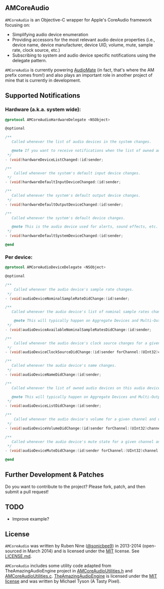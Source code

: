 ## AMCoreAudio

`AMCoreAudio` is an Objective-C wrapper for Apple's CoreAudio framework focusing on:

- Simplifying audio device enumeration
- Providing accessors for the most relevant audio device properties (i.e., device name, device manufacturer, device UID, volume, mute, sample rate, clock source, etc.)
- Subscribing to system and audio device specific notifications using the delegate pattern.

`AMCoreAudio` is currently powering [AudioMate](http://audiomateapp.com) (in fact, that's where the AM prefix comes from!) and also plays an important role in another project of mine that is currently in development.

## Supported Notifications

### Hardware (a.k.a. system wide):

```objective-c
@protocol AMCoreAudioHardwareDelegate <NSObject>

@optional

/**
   Called whenever the list of audio devices in the system changes.

   @note If you want to receive notifications when the list of owned audio devices on Aggregate Devices and Multi-Output devices changes, then try using AMCoreAudioDevice instead.
 */
- (void)hardwareDeviceListChanged:(id)sender;

/**
    Called whenever the system's default input device changes.
 */
- (void)hardwareDefaultInputDeviceChanged:(id)sender;

/**
   Called whenever the system's default output device changes.
 */
- (void)hardwareDefaultOutputDeviceChanged:(id)sender;

/**
   Called whenever the system's default device changes.

   @note This is the audio device used for alerts, sound effects, etc.
 */
- (void)hardwareDefaultSystemDeviceChanged:(id)sender;

@end
```

### Per device:

```objective-c
@protocol AMCoreAudioDeviceDelegate <NSObject>

@optional

/**
    Called whenever the audio device's sample rate changes.
 */
- (void)audioDeviceNominalSampleRateDidChange:(id)sender;

/**
   Called whenever the audio device's list of nominal sample rates changes.

    @note This will typically happen on Aggregate Devices and Multi-Output devices when adding or removing other audio devices (either physical or virtual).
 */
- (void)audioDeviceAvailableNominalSampleRatesDidChange:(id)sender;

/**
    Called whenever the audio device's clock source changes for a given channel and direction.
 */
- (void)audioDeviceClockSourceDidChange:(id)sender forChannel:(UInt32)channel andDirection:(AMCoreAudioDirection)direction;

/**
   Called whenever the audio device's name changes.
 */
- (void)audioDeviceNameDidChange:(id)sender;

/**
   Called whenever the list of owned audio devices on this audio device changes.

   @note This will typically happen on Aggregate Devices and Multi-Output devices when adding or removing other audio devices (either physical or virtual).
 */
- (void)audioDeviceListDidChange:(id)sender;

/**
    Called whenever the audio device's volume for a given channel and direction changes.
 */
- (void)audioDeviceVolumeDidChange:(id)sender forChannel:(UInt32)channel andDirection:(AMCoreAudioDirection)direction;

/**
   Called whenever the audio device's mute state for a given channel and direction changes.
 */
- (void)audioDeviceMuteDidChange:(id)sender forChannel:(UInt32)channel andDirection:(AMCoreAudioDirection)direction;

@end
```

## Further Development & Patches ##

Do you want to contribute to the project? Please fork, patch, and then submit a pull request!

## TODO

- Improve example?

## License

`AMCoreAudio` was written by Ruben Nine ([@sonicbee9](https://twitter.com/sonicbee9)) in 2013-2014 (open-sourced in March 2014) and is licensed under the [MIT](http://opensource.org/licenses/MIT) license. See [LICENSE.md](LICENSE.md).

`AMCoreAudio` includes some utility code adapted from TheAmazingAudioEngine project in [AMCoreAudioUtilities.h](AMCoreAudio/AMCoreAudioUtilities.h) and [AMCoreAudioUtilities.c](AMCoreAudio/AMCoreAudioUtilities.c). [TheAmazingAudioEngine](https://github.com/TheAmazingAudioEngine/TheAmazingAudioEngine) is licensed under the [MIT license](https://github.com/TheAmazingAudioEngine/TheAmazingAudioEngine/blob/master/License.txt) and was written by Michael Tyson (A Tasty Pixel).
